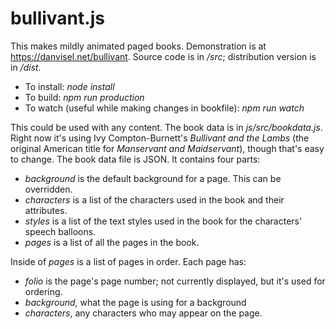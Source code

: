 # bullivant.js

This makes mildly animated paged books. Demonstration is at https://danvisel.net/bullivant. Source code is in _/src_; distribution version is in _/dist_.

 * To install: _node install_
 * To build: _npm run production_
 * To watch (useful while making changes in bookfile): _npm run watch_

This could be used with any content. The book data is in _js/src/bookdata.js_. Right now it's using Ivy Compton-Burnett's _Bullivant and the Lambs_ (the original American title for _Manservant and Maidservant_), though that's easy to change. The book data file is JSON. It contains four parts:

 * _background_ is the default background for a page. This can be overridden.
 * _characters_ is a list of the characters used in the book and their attributes.
 * _styles_ is a list of the text styles used in the book for the characters' speech balloons.
 * _pages_ is a list of all the pages in the book.

Inside of _pages_ is a list of pages in order. Each page has:

 * _folio_ is the page's page number; not currently displayed, but it's used for ordering.
 * _background_, what the page is using for a background
 * _characters_, any characters who may appear on the page.
